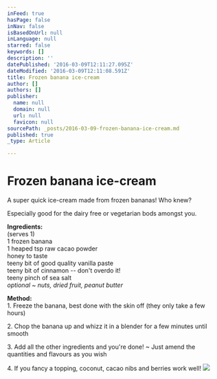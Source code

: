 ```yaml
---
inFeed: true
hasPage: false
inNav: false
isBasedOnUrl: null
inLanguage: null
starred: false
keywords: []
description: ''
datePublished: '2016-03-09T12:11:27.095Z'
dateModified: '2016-03-09T12:11:08.591Z'
title: Frozen banana ice-cream
author: []
authors: []
publisher:
  name: null
  domain: null
  url: null
  favicon: null
sourcePath: _posts/2016-03-09-frozen-banana-ice-cream.md
published: true
_type: Article

---
```

# Frozen banana ice-cream

A super quick ice-cream made from frozen bananas! Who knew?

Especially good for the dairy free or vegetarian bods amongst you.

**Ingredients:**  
(serves 1)  
1 frozen banana  
1 heaped tsp raw cacao powder  
honey to taste  
teeny bit of good quality vanilla paste  
teeny bit of cinnamon -- don't overdo it!  
teeny pinch of sea salt  
_optional ~ nuts, dried fruit, peanut butter_

**Method:**  
1\. Freeze the banana, best done with the skin off (they only take a few hours)

2\. Chop the banana up and whizz it in a blender for a few minutes until smooth

3\. Add all the other ingredients and you're done! ~ Just amend the quantities and flavours as you wish

4\. If you fancy a topping, coconut, cacao nibs and berries work well!
![](https://the-grid-user-content.s3-us-west-2.amazonaws.com/7c5709cd-4bde-46ac-8d94-fc3bc58281b7.jpg)